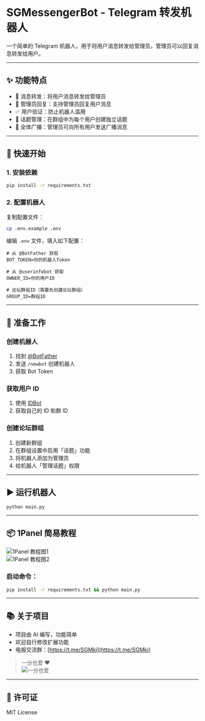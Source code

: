 # SGMessengerBot - Telegram 转发机器人

一个简单的 Telegram 机器人，用于将用户消息转发给管理员，管理员可以回复消息转发给用户。

---

## ✨ 功能特点

- 📩 消息转发：将用户消息转发给管理员  
- 🔁 管理员回复：支持管理员回复用户消息  
- ✅ 用户验证：防止机器人滥用  
- 🧵 话题管理：在群组中为每个用户创建独立话题  
- 📢 全体广播：管理员可向所有用户发送广播消息  

---

## 🚀 快速开始

### 1. 安装依赖

```bash
pip install -r requirements.txt
```

### 2. 配置机器人

复制配置文件：

```bash
cp .env.example .env
```

编辑 `.env` 文件，填入如下配置：

```env
# 从 @BotFather 获取
BOT_TOKEN=你的机器人Token

# 从 @userinfobot 获取
OWNER_ID=你的用户ID

# 论坛群组ID（需要先创建论坛群组）
GROUP_ID=群组ID
```

---

## 🔧 准备工作

### 创建机器人

1. 找到 [@BotFather](https://t.me/BotFather)  
2. 发送 `/newbot` 创建机器人  
3. 获取 Bot Token

### 获取用户 ID

1. 使用 [IDBot](https://t.me/username_to_id_bot)  
2. 获取自己的 ID 和群 ID

### 创建论坛群组

1. 创建新群组  
2. 在群组设置中启用「话题」功能  
3. 将机器人添加为管理员  
4. 给机器人「管理话题」权限  

---

## ▶️ 运行机器人

```bash
python main.py
```

---

## 📦 1Panel 简易教程

![1Panel 教程图1](https://cdn.nodeimage.com/i/riW2Pe49EPzbP0sScXg0KmtU0p2AtN2Z.png)  
![1Panel 教程图2](https://cdn.nodeimage.com/i/Dw5Fhmyn960zK3N0MBE1YkyZXkS3zlaK.png)

### 启动命令：

```bash
pip install -r requirements.txt && python main.py
```

---

## 📚 关于项目

- 项目由 AI 编写，功能简单  
- 欢迎自行修改扩展功能  
- 电报交流群：[https://t.me/SGMki](https://t.me/SGMki)

> 一分也爱 ❤️  
> ![一分也爱](https://cdn.nodeimage.com/i/MRGHwUfa9rkuqNxpw0AbGYd8lQHtNYYA.webp)

---

## 📄 许可证

MIT License
